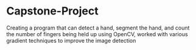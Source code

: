 # Capstone-Project
Creating a program that can detect a hand, segment the hand, and count the number of fingers being held up using OpenCV, worked with various gradient techniques to improve the image detection
